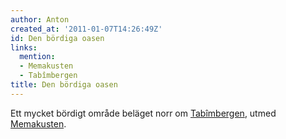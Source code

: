 ```yaml
---
author: Anton
created_at: '2011-01-07T14:26:49Z'
id: Den bördiga oasen
links:
  mention:
  - Memakusten
  - Tabîmbergen
title: Den bördiga oasen
---
```


Ett mycket bördigt område beläget norr om [Tabîmbergen], utmed [Memakusten].

  [Tabîmbergen]: Tabîmbergen
  [Memakusten]: Memakusten
